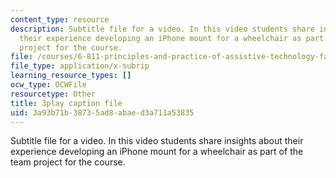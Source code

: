 ```yaml
---
content_type: resource
description: Subtitle file for a video. In this video students share insights about
  their experience developing an iPhone mount for a wheelchair as part of the team
  project for the course.
file: /courses/6-811-principles-and-practice-of-assistive-technology-fall-2014/3a93b71b38735ad8abaed3a711a53835_kJEwyrLHZoQ.vtt
file_type: application/x-subrip
learning_resource_types: []
ocw_type: OCWFile
resourcetype: Other
title: 3play caption file
uid: 3a93b71b-3873-5ad8-abae-d3a711a53835
---
```

Subtitle file for a video. In this video students share insights about their experience developing an iPhone mount for a wheelchair as part of the team project for the course.


